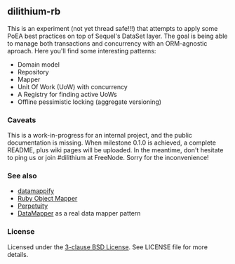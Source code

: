 dilithium-rb
------------
This is an experiment (not yet thread safe!!!) that attempts to apply some PoEA best practices on top of Sequel's DataSet layer.
The goal is being able to manage both transactions and concurrency with an ORM-agnostic aproach. Here you'll find some
interesting patterns:

* Domain model
* Repository
* Mapper
* Unit Of Work (UoW) with concurrency
* A Registry for finding active UoWs
* Offline pessimistic locking (aggregate versioning)

### Caveats
This is a work-in-progress for an internal project, and the public documentation is missing. When milestone 0.1.0 is
achieved, a complete README, plus wiki pages will be uploaded. In the meantime, don't hesitate to ping us or join #dilithium at FreeNode. Sorry for the inconvenience!

### See also

* [datamappify](https://github.com/fredwu/datamappify)
* [Ruby Object Mapper](https://github.com/rom-rb/rom)
* [Perpetuity](https://github.com/jgaskins/perpetuity)
* [DataMapper](http://datamapper.org/articles/the_great_refactoring.html) as a real data mapper pattern

### License
Licensed under the [3-clause BSD License](http://opensource.org/licenses/BSD-3-Clause). See LICENSE file for more details.


